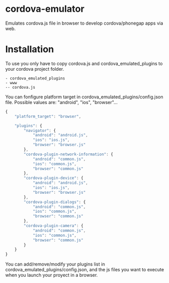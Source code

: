 # cordova-emulator
Emulates cordova.js file in browser to develop cordova/phonegap apps via web.

# Installation
To use you only have to copy cordova.js and cordova_emulated_plugins to your cordova project folder.

```
- cordova_emulated_plugins
- www
-- cordova.js
```

You can fonfigure platform target in cordova_emulated_plugins/config.json file.
Possible values are: "android", "ios", "browser"...

```javascript
{
	"platform_target": "browser",

	"plugins": {
		"navigator": {
			"android": "android.js",
			"ios": "ios.js",
			"browser": "browser.js"
		},
		"cordova-plugin-network-information": {
			"android": "common.js",
			"ios": "common.js",
			"browser": "common.js"
		},
		"cordova-plugin-device": {
			"android": "android.js",
			"ios": "ios.js",
			"browser": "browser.js"
		},
		"cordova-plugin-dialogs": {
			"android": "common.js",
			"ios": "common.js",
			"browser": "common.js"
		},
		"cordova-plugin-camera": {
			"android": "common.js",
			"ios": "common.js",
			"browser": "common.js"
		}
	}
}
```

You can add/remove/modify your plugins list in cordova_emulated_plugins/config.json, and the js files you want to execute when you launch your proyect in a browser.
